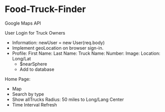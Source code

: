 # Food-Truck-Finder

Google Maps API

User Login for Truck Owners
  - Information: newUser = new User(req.body)
  - Implement geoLocation on browser sign-in.
  - Profile:
    First Name:
    Last Name:
    Truck Name:
    Number:
    Image:
    Location: Long/Lat
    - $nearSphere
    - Add to database

Home Page:
  - Map
  - Search by type
  - Show allTrucks
    Radius: 50 miles to Long/Lang Center
  - Time Interval Refresh

